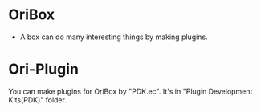 # OriBox
- A box can do many interesting things by making plugins.

# Ori-Plugin
You can make plugins for OriBox by "PDK.ec".
It's in "Plugin Development Kits(PDK)" folder.
